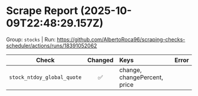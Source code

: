 # Scrape Report (2025-10-09T22:48:29.157Z)

Group: `stocks`  |  Run: https://github.com/AlbertoRoca96/scraping-checks-scheduler/actions/runs/18391052062

| Check | Changed | Keys | Error |
|---|:---:|:--|:--|
| `stock_ntdoy_global_quote` | ✅ | change, changePercent, price |  |
